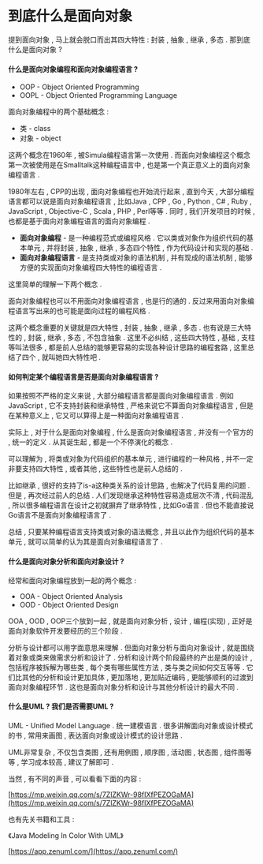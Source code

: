 # 到底什么是面向对象

提到面向对象 , 马上就会脱口而出其四大特性 : 封装 , 抽象 , 继承 , 多态 . 那到底什么是面向对象 ?

#### 什么是面向对象编程和面向对象编程语言 ?

* OOP - Object Oriented Programming
* OOPL - Object Oriented Programming Language

面向对象编程中的两个基础概念 :

* 类 - class
* 对象 - object

这两个概念在1960年 , 被Simula编程语言第一次使用 . 而面向对象编程这个概念第一次被使用是在Smalltalk这种编程语言中 , 也是第一个真正意义上的面向对象编程语言 .

1980年左右 , CPP的出现 , 面向对象编程也开始流行起来 , 直到今天 , 大部分编程语言都可以说是面向对象编程语言 , 比如Java , CPP , Go , Python , C\# , Ruby , JavaScript , Objective-C , Scala , PHP , Perl等等 . 同时 , 我们开发项目的时候 , 也都是基于面向对象编程语言的面向对象编程 .

* **面向对象编程** - 是一种编程范式或编程风格 . 它以类或对象作为组织代码的基本单元 , 并将封装 , 抽象 , 继承 , 多态四个特性 , 作为代码设计和实现的基础 . 
* **面向对象编程语言** - 是支持类或对象的语法机制 , 并有现成的语法机制 , 能够方便的实现面向对象编程四大特性的编程语言 . 

这里简单的理解一下两个概念 .

面向对象编程也可以不用面向对象编程语言 , 也是行的通的 . 反过来用面向对象编程语言写出来的也可能是面向过程的编程风格 .

这两个概念重要的关键就是四大特性 , 封装 , 抽象 , 继承 , 多态 . 也有说是三大特性的 , 封装 , 继承 , 多态 , 不包含抽象 . 这里不必纠结 , 这些四大特性 , 基础 , 支柱等叫法很多 , 都是前人总结的能够更容易的实现各种设计思路的编程套路 , 这里总结了四个 , 就叫她四大特性吧 .

#### 如何判定某个编程语言是否是面向对象编程语言 ?

如果按照不严格的定义来说 , 大部分编程语言都是面向对象编程语言 . 例如JavaScript , 它不支持封装和继承特性 , 严格来说它不算面向对象编程语言 , 但是在某种意义上 , 它又可以算得上是一种面向对象编程语言 .

实际上 , 对于什么是面向对象编程 , 什么是面向对象编程语言 , 并没有一个官方的 , 统一的定义 . 从其诞生起 , 都是一个不停演化的概念 .

可以理解为 , 将类或对象为代码组织的基本单元 , 进行编程的一种风格 , 并不一定非要支持四大特性 , 或者其他 , 这些特性也是前人总结的 .

比如继承 , 很好的支持了is-a这种类关系的设计思路 , 也解决了代码复用的问题 . 但是 , 再次经过前人的总结 . 人们发现继承这种特性容易造成层次不清 , 代码混乱 , 所以很多编程语言在设计之初就摒弃了继承特性 , 比如Go语言 . 但也不能直接说Go语言不是面向对象编程语言了 .

总结 , 只要某种编程语言支持类或对象的语法概念 , 并且以此作为组织代码的基本单元 , 就可以简单的认为其是面向对象编程语言了 .

#### 什么是面向对象分析和面向对象设计 ?

经常和面向对象编程放到一起的两个概念 :

* OOA - Object Oriented Analysis
* OOD - Object Oriented Design

OOA , OOD , OOP三个放到一起 , 就是面向对象分析 , 设计 , 编程\(实现\) , 正好是面向对象软件开发要经历的三个阶段 .

分析与设计都可以用字面意思来理解 . 但面向对象分析与面向对象设计 , 就是围绕着对象或类来做需求分析和设计了 . 分析和设计两个阶段最终的产出是类的设计 , 包括程序被拆解为哪些类 , 每个类有哪些属性方法 , 类与类之间如何交互等等 . 它们比其他的分析和设计更加具体 , 更加落地 , 更加贴近编码 , 更能够顺利的过渡到面向对象编程环节 . 这也是面向对象分析和设计与其他分析设计的最大不同 .

#### 什么是UML ? 我们是否需要UML ?

UML - Unified Model Language . 统一建模语言 . 很多讲解面向对象或设计模式的书 , 常用来画图 , 表达面向对象或设计模式的设计思路 .

UML非常复杂 , 不仅包含类图 , 还有用例图 , 顺序图 , 活动图 , 状态图 , 组件图等等 , 学习成本较高 , 建议了解即可 . 

当然 , 有不同的声音 , 可以看看下面的内容 : 

[https://mp.weixin.qq.com/s/7ZlZKWr-98fIXfPEZOGaMA](https://mp.weixin.qq.com/s/7ZlZKWr-98fIXfPEZOGaMA)

也有先关书籍和工具 : 

《Java Modeling In Color With UML》

[https://app.zenuml.com/](https://app.zenuml.com/)

